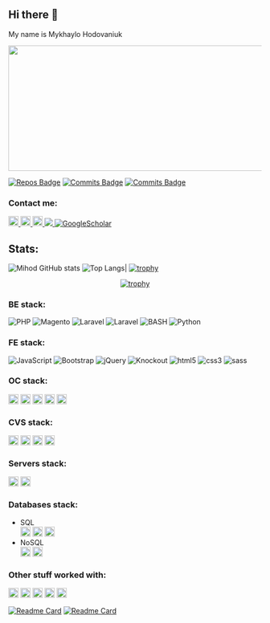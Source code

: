 ## Hi there 👋
My name is Mykhaylo Hodovaniuk <br>

<div align="center">
  <img src="https://media.giphy.com/media/v1.Y2lkPTc5MGI3NjExN25ya212ZjRsM3YydW90OTcxNGw2OGhwdGxpajNqZ25wam9jcHM0dyZlcD12MV9pbnRlcm5hbF9naWZfYnlfaWQmY3Q9Zw/8UGG3LwNmwzYlTLtL8/giphy.gif" width="600" height="250"/>
</div>

[![Repos Badge](https://badges.pufler.dev/repos/mishagodovanuk)](https://badges.pufler.dev)
[![Commits Badge](https://badges.pufler.dev/commits/monthly/mishagodovanuk)](https://badges.pufler.dev)
[![Commits Badge](https://badges.pufler.dev/commits/yearly/mishagodovanuk)](https://badges.pufler.dev)


### Contact me:
<span>
    <a href='https://www.linkedin.com/in/mikhaylo-hodovaniuk/' target="_blank">
        <img src="https://img.shields.io/badge/linkedin%20-%230077B5.svg?&style=for-the-badge&logo=linkedin&logoColor=white" title="linked" height="20px" />
    </a>
    <a href='https://www.hackerrank.com/profile/mishagodovanuk' target="_blank">
        <img src="https://img.shields.io/badge/-Hackerrank-2EC866?style=for-the-badge&logo=HackerRank&logoColor=white" title="hackerrank" height="20px" />
    </a>
    <a href='https://stackoverflow.com/users/7647290/decard' target="_blank">
        <img src="https://img.shields.io/badge/-Stack%20overflow-FE7A16?style=for-the-badge&logo=stack-overflow&logoColor=white" title="nginx" height="20px" />
    </a>
    <a href="mailto:mishagodovanuk@gmail.com">
        <img src="https://img.shields.io/badge/-Email-red?style=flat-square&logo=gmail&logoColor=white">
    </a>
    <a href='https://t.me/sever122345' target="_blank">
        <img alt='GoogleScholar' src='https://img.shields.io/badge/-Telegram-blue?style=flat&logo=telegram&logoColor=white&&color=0181FF'>
    </a>
</span>

## Stats:

![Mihod GitHub stats](https://github-readme-stats.vercel.app/api?username=mishagodovanuk&show_icons=true&theme=radical)
![Top Langs](https://github-readme-stats.vercel.app/api/top-langs/?username=mishagodovanuk&layout=compact&theme=radical)|
[![trophy](https://github-profile-trophy.vercel.app/?username=mishagodovanuk&row=1&column=9&theme=kimbie_dark)](https://github.com/ryo-ma/github-profile-trophy)

<div align="center">

[![trophy](https://github-readme-streak-stats.herokuapp.com/?user=mishagodovanuk&show_icons=true&locale=en&layout=compact&theme=radical&line_height=0)](https://github.com/ryo-ma/github-profile-trophy)

</div>

### BE stack:
![PHP](https://img.shields.io/badge/PHP-%23323330.svg?style=for-the-badge&logo=php&logoColor=white)
![Magento](https://img.shields.io/badge/magento-%23FF2D20?style=for-the-badge&logo=magento&logoColor=ffdd54)
![Laravel](https://img.shields.io/badge/laravel-%23FF2D20.svg?style=for-the-badge&logo=laravel&logoColor=white)
![Laravel](https://img.shields.io/badge/zend-%23FF2D20.svg?style=for-the-badge&logo=zend&logoColor=white)
![BASH](https://img.shields.io/badge/BASH-%23323330.svg?style=for-the-badge&logo=shell&logoColor=white)
![Python](https://img.shields.io/badge/python-%23323330?style=for-the-badge&logo=python&logoColor=white)


### FE stack: 

![JavaScript](https://img.shields.io/badge/javascript-%23FF2D20.svg?style=for-the-badge&logo=javascript&logoColor=%23F7DF1E)
![Bootstrap](https://img.shields.io/badge/bootstrap-%23563D7C.svg?style=for-the-badge&logo=bootstrap&logoColor=white)
![jQuery](https://img.shields.io/badge/jquery-%230769AD.svg?style=for-the-badge&logo=jquery&logoColor=white)
![Knockout](https://img.shields.io/badge/knockout-%230769AD.svg?style=for-the-badge&logo=knockou&logoColor=white)
![html5](https://img.shields.io/badge/html5%20-%23E34F26.svg?&style=for-the-badge&logo=html5&logoColor=white)
![css3](https://img.shields.io/badge/css3%20-%231572B6.svg?&style=for-the-badge&logo=css3&logoColor=white)
![sass](https://img.shields.io/badge/SASS%20-hotpink.svg?&style=for-the-badge&logo=SASS&logoColor=white)

### OC stack:
<span>
  <img src="https://img.shields.io/badge/Linux-%23323330.svg?style=for-the-badge&logo=linux&logoColor=white" title="linked" height="20px" />
  <img src="https://img.shields.io/badge/Ubuntu-%23FF2D20.svg?style=for-the-badge&logo=ubuntu&logoColor=white" title="linked" height="20px" />
  <img src="https://img.shields.io/badge/Kalilinux-%23323330.svg?style=for-the-badge&logo=kalilinux&logoColor=white" title="linked" height="20px" />
  <img src="https://img.shields.io/badge/manjaro-2EC866.svg?style=for-the-badge&logo=manjaro&logoColor=white" title="linked" height="20px" />
<img src="https://img.shields.io/badge/Windows-%230769AD.svg?style=for-the-badge&logo=windows&logoColor=white" title="linked" height="20px" />
</span>

### CVS stack:
<span>
  <img src="https://img.shields.io/badge/git%20-%23F05033.svg?&style=for-the-badge&logo=git&logoColor=white" title="linked" height="20px" />
  <img src="https://img.shields.io/badge/gitlab%20-%23181717.svg?&style=for-the-badge&logo=gitlab&logoColor=white" title="linked" height="20px" />
  <img src="https://img.shields.io/badge/github%20-%23121011.svg?&style=for-the-badge&logo=github&logoColor=white" title="linked" height="20px" />
  <img src="https://img.shields.io/badge/bitbucket%20-%230047B3.svg?&style=for-the-badge&logo=bitbucket&logoColor=white" title="linked" height="20px" />
</span>

### Servers stack:
<span>
    <img src="https://img.shields.io/badge/apache%20-%23D42029.svg?&style=for-the-badge&logo=apache&logoColor=white" title="apache" height="20px" />
    <img src="https://img.shields.io/badge/nginx%20-%23009639.svg?&style=for-the-badge&logo=nginx&logoColor=white" title="nginx" height="20px" />
</span>

### Databases stack:
- SQL
  <br><span>
  <img src="https://img.shields.io/badge/mysql-%2300f.svg?&style=for-the-badge&logo=mysql&logoColor=white" title="apache" height="20px" />
  <img src="https://img.shields.io/badge/Mariadb-%23009639.svg?&style=for-the-badge&logo=mariadb&logoColor=white" title="nginx" height="20px" />
  <img src="https://img.shields.io/badge/sqlite-%2307405e.svg?&style=for-the-badge&logo=sqlite&logoColor=white" title="nginx" height="20px" />
  </span>
- NoSQL
  <br><span>
  <img src="https://img.shields.io/badge/elasticsearch-%2307405e.svg?&style=for-the-badge&logo=elasticsearch&logoColor=white" title="apache" height="20px" />
  <img src="https://img.shields.io/badge/Redis-%23D42029.svg?&style=for-the-badge&logo=redis&logoColor=white" title="nginx" height="20px" />
  </span>
### Other stuff worked with:
<span>
  <img src="https://img.shields.io/badge/c%23%20-%23239120.svg?&style=for-the-badge&logo=c&logoColor=white" title="apache" height="20px" />
  <img src="https://img.shields.io/badge/docker-%230077B5.svg?&style=for-the-badge&logo=docker&logoColor=white" title="nginx" height="20px" />
  <img src="https://img.shields.io/badge/composer-%23121011.svg?&style=for-the-badge&logo=composer&logoColor=white" title="nginx" height="20px" />
  <img src="https://img.shields.io/badge/yarn-FE7A16.svg?&style=for-the-badge&logo=yarn&logoColor=white" title="nginx" height="20px" />
  <img src="https://img.shields.io/badge/npm-%2300f.svg?&style=for-the-badge&logo=npm&logoColor=white" title="nginx" height="20px" />
  </span>

[![Readme Card](https://github-readme-stats.vercel.app/api/pin/?username=mishagodovanuk&repo=Terminator)](https://github.com/mishagodovanuk/Terminator)
[![Readme Card](https://github-readme-stats.vercel.app/api/pin/?username=mishagodovanuk&repo=Telbot)](https://github.com/mishagodovanuk/telbot)
